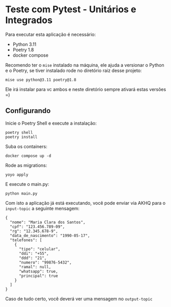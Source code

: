 # Teste com Pytest - Unitários e Integrados

Para executar esta aplicação é necessário:
- Python 3.11
- Poetry 1.8
- docker compose

Recomendo ter o `mise` instalado na máquina, ele ajuda a versionar o Python e o Poetry, se tiver instalado rode no diretório raiz desse projeto:

```
mise use python@3.11 poetry@1.8
```

Ele irá instalar para vc ambos e neste diretório sempre ativará estas versões =)

## Configurando

Inicie o Poetry Shell e execute a instalação:

```
poetry shell
poetry install
```

Suba os containers:

```
docker compose up -d
```

Rode as migrations:

```
yoyo apply
```

E execute o main.py:

```
python main.py
```

Com isto a aplicação já está executando, você pode enviar via AKHQ para o `input-topic` a seguinte mensagem:

```
{
  "nome": "Maria Clara dos Santos",
  "cpf": "123.456.789-09",
  "rg": "12.345.678-9",
  "data_de_nascimento": "1990-05-17",
  "telefones": [
    {
      "tipo": "celular",
      "ddi": "+55",
      "ddd": "21",
      "numero": "99876-5432",
      "ramal": null,
      "whatsapp": true,
      "principal": true
    }
  ]
}
```

Caso de tudo certo, você deverá ver uma mensagem no `output-topic`
